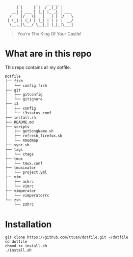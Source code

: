 ```
      _       _    __ _ _
     | |     | |  / _(_) |
   __| | ___ | |_| |_ _| | ___
  / _` |/ _ \| __|  _| | |/ _ \
 | (_| | (_) | |_| | | | |  __/
  \__,_|\___/ \__|_| |_|_|\___|

```

> You’re The King Of Your Castle!

# What are in this repo

This repo contains all my dotfile.

```sh
Dotfile
├── fish
│   └── config.fish
├── git
│   ├── gitconfig
│   └── gitignore
├── i3
│   ├── config
│   └── i3status.conf
├── install.sh
├── README.md
├── scripts
│   ├── getSongName.sh
│   ├── refresh_firefox.sh
│   └── Xmodmap
├── sync.sh
├── tags
│   └── ctags
├── tmux
│   └── tmux.conf
├── tmuxinator
│   └── project.yml
├── vim
│   ├── ackrc
│   └── vimrc
├── vimperator
│   └── vimperatorrc
└── zsh
    └── zshrc
```

# Installation

```
git clone https://github.com/ttuan/dotfile.git ~/dotfile
cd dotfile
chmod +x install.sh
./install.sh
```
